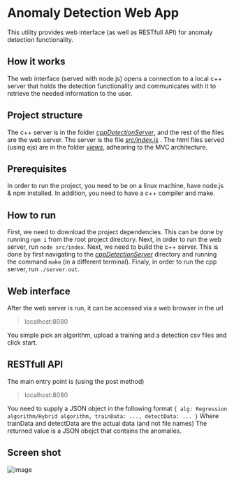 # Anomaly Detection Web App
This utility provides web interface (as well as RESTfull API) for anomaly detection functionality.

## How it works
The web interface (served with node.js) opens a connection to a local c++ server that holds the detection functionality and communicates with it to retrieve the needed information to the user.

## Project structure
The c++ server is in the folder *<u>cppDetectionServer</u>*, and the rest of the files are the web server.  The server is the file *<u>src/index.js</u>* . The html files served (using ejs) are in the folder *<u>views</u>*, adhearing to the MVC architecture.

## Prerequisites
In order to run the project, you need to be on a linux machine, have node.js & npm installed. In addition, you need to have a c++ compiler and make.

## How to run
First, we need to download the project dependencies. This can be done by running `npm i` from the root project directory. Next, in order to run the web server, run `node src/index`.
Next, we need to build the c++ server. This is done by first navigating to the *<u>cppDetectionServer</u>* directory and running the command `make` (in a different terminal). Finaly, in order to run the cpp server, run `./server.out`.

## Web interface
After the web server is run, it can be accessed via a web browser in the url
> localhost:8080

You simple pick an algorithm, upload a training and a detection csv files and click start.

## RESTfull API
The main entry point is (using the post method)
> localhost:8080

You need to supply a JSON object in the following format
`{
       alg: Regression algorithm/Hybrid algorithm,
       trainData: ...,
       detectData: ...
  }`
  Where trainData and detectData are the actual data (and not file names)
  The returned value is a JSON obejct that contains the anomalies.
  
 ## Screen shot
![image](https://user-images.githubusercontent.com/56509308/120115595-0a29e780-c18d-11eb-8b0c-d37a9f46c394.png)

